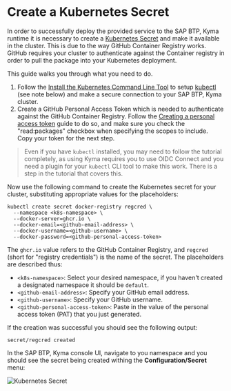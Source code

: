 # Create a Kubernetes Secret

In order to successfully deploy the provided service to the SAP BTP, Kyma runtime it is necessary to create a [Kubernetes Secret](https://kubernetes.io/docs/concepts/configuration/secret/) and make it available in the cluster. This is due to the way GitHub Container Registry works. GitHub requires your cluster to authenticate against the Container registry in order to pull the package into your Kubernetes deployment.

This guide walks you through what you need to do.

1. Follow the [Install the Kubernetes Command Line Tool](https://developers.sap.com/tutorials/cp-kyma-download-cli.html) to setup [kubectl](https://kubernetes.io/docs/tasks/tools/#kubectl) (see note below) and make a secure connection to your SAP BTP, Kyma cluster.
1. Create a GitHub Personal Access Token which is needed to authenticate against the GitHub Container Registry. Follow the [Creating a personal access token](https://docs.github.com/en/authentication/keeping-your-account-and-data-secure/creating-a-personal-access-token) guide to do so, and make sure you check the "read:packages" checkbox when specifying the scopes to include. Copy your token for the next step.

> Even if you have `kubectl` installed, you may need to follow the tutorial completely, as using Kyma requires you to use OIDC Connect and you need a plugin for your `kubectl` CLI tool to make this work. There is a step in the tutorial that covers this.

Now use the following command to create the Kubernetes secret for your cluster, substituting appropriate values for the placeholders:

```console
kubectl create secret docker-registry regcred \
  --namespace <k8s-namespace> \
  --docker-server=ghcr.io \
  --docker-email=<github-email-address> \
  --docker-username=<github-username> \
  --docker-password=<github-personal-access-token>
```

The `ghcr.io` value refers to the GitHub Container Registry, and `regcred` (short for "registry credentials") is the name of the secret. The placeholders are described thus:

* `<k8s-namespace>`: Select your desired namespace, if you haven't created a designated namespace it should be `default`.
* `<github-email-address>`: Specify your GitHub email address.
* `<github-username>`: Specify your GitHub username.
* `<github-personal-access-token>`: Paste in the value of the personal access token (PAT) that you just generated.

If the creation was successful you should see the following output:

```console
secret/regcred created
```

In the SAP BTP, Kyma console UI, navigate to you namespace and you should see the secret being created withing the **Configuration/Secret** menu:

![Kubernetes Secret](/images/Kyma_Secret.png)
